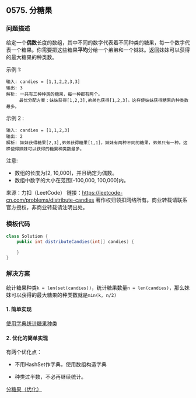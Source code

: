 <script src="https://cdn.bootcss.com/mathjax/2.7.7/MathJax.js?config=TeX-AMS-MML_HTMLorMML"></script>

## 0575. 分糖果

### 问题描述

给定一个**偶数**长度的数组，其中不同的数字代表着不同种类的糖果，每一个数字代表一个糖果。你需要把这些糖果**平均**分给一个弟弟和一个妹妹。返回妹妹可以获得的最大糖果的种类数。

示例 1:

```
输入: candies = [1,1,2,2,3,3]
输出: 3
解析: 一共有三种种类的糖果，每一种都有两个。
     最优分配方案：妹妹获得[1,2,3],弟弟也获得[1,2,3]。这样使妹妹获得糖果的种类数最多。
```

示例 2 :

```
输入: candies = [1,1,2,3]
输出: 2
解析: 妹妹获得糖果[2,3],弟弟获得糖果[1,1]，妹妹有两种不同的糖果，弟弟只有一种。这样使得妹妹可以获得的糖果种类数最多。
```

注意:

* 数组的长度为[2, 10,000]，并且确定为偶数。
* 数组中数字的大小在范围[-100,000, 100,000]内。 

来源：力扣（LeetCode）
链接：https://leetcode-cn.com/problems/distribute-candies
著作权归领扣网络所有。商业转载请联系官方授权，非商业转载请注明出处。

### 模板代码

``` java
class Solution {
    public int distributeCandies(int[] candies) {

    }
}
```

### 解决方案

统计糖果种类`k = len(set(candies))`，统计糖果数量`n = len(candies)`，那么妹妹可以获得的最大糖果的种类数就是`min(k, n/2)`

#### 1. 简单实现

[使用字典统计糖果种类](qu0575/solu1/Solution.java)

#### 2. 优化的简单实现

有两个优化点：

* 不用HashSet作字典，使用数组构造字典

* 种类过半数，不必再继续统计。

[分糖果（优化）](qu0575/solu2/Solution.java)